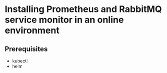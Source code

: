 # Installing Prometheus and RabbitMQ service monitor in an online environment

## Prerequisites
- kubectl
- helm

